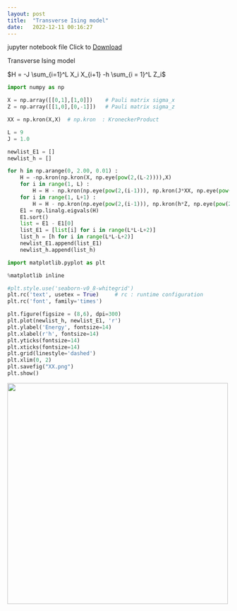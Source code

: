 ```yaml
---
layout: post
title:  "Transverse Ising model"
date:   2022-12-11 00:16:27
---
```




jupyter notebook file Click to [Download](/memos/XX_gap.ipynb)




Transverse Ising model

$H = -J \sum_{i=1}^L X_i X_{i+1} -h \sum_{i = 1}^L Z_i$


```python
import numpy as np

X = np.array([[0,1],[1,0]])    # Pauli matrix sigma_x
Z = np.array([[1,0],[0,-1]])   # Pauli matrix sigma_z

XX = np.kron(X,X)  # np.kron  : KroneckerProduct

L = 9
J = 1.0

newlist_E1 = []
newlist_h = []

for h in np.arange(0, 2.00, 0.01) :
    H = -np.kron(np.kron(X, np.eye(pow(2,(L-2)))),X)
    for i in range(1, L) :
        H = H - np.kron(np.eye(pow(2,(i-1))), np.kron(J*XX, np.eye(pow(2,(L-1-i)))))
    for i in range(1, L+1) :
        H = H - np.kron(np.eye(pow(2,(i-1))), np.kron(h*Z, np.eye(pow(2,(L-i)))))
    E1 = np.linalg.eigvals(H)
    E1.sort()
    list = E1 - E1[0]
    list_E1 = [list[i] for i in range(L*L-L+2)]
    list_h = [h for i in range(L*L-L+2)]
    newlist_E1.append(list_E1) 
    newlist_h.append(list_h)

```


```python
import matplotlib.pyplot as plt

%matplotlib inline

#plt.style.use('seaborn-v0_8-whitegrid')
plt.rc('text', usetex = True)     # rc : runtime configuration
plt.rc('font', family='times')

plt.figure(figsize = (8,6), dpi=300)
plt.plot(newlist_h, newlist_E1, 'r')
plt.ylabel('Energy', fontsize=14)
plt.xlabel(r'h', fontsize=14)
plt.yticks(fontsize=14)
plt.xticks(fontsize=14)
plt.grid(linestyle='dashed')
plt.xlim(0, 2)
plt.savefig("XX.png")
plt.show()

```


    
<img src="https://jinhong-park.github.io/memos/XX.png" width=500>
    



```python

```
